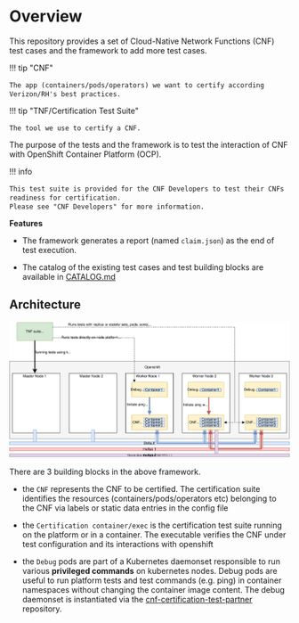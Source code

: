 # Overview

This repository provides a set of Cloud-Native Network Functions (CNF) test cases and the framework to add more test cases.

!!! tip "CNF"

    The app (containers/pods/operators) we want to certify according Verizon/RH's best practices.

!!! tip "TNF/Certification Test Suite"

    The tool we use to certify a CNF.

The purpose of the tests and the framework is to test the interaction of CNF with OpenShift Container Platform (OCP).  


!!! info

    This test suite is provided for the CNF Developers to test their CNFs readiness for certification.
    Please see "CNF Developers" for more information.


**Features**

* The framework generates a report (named `claim.json`) as the end of test execution.

* The catalog of the existing test cases and test building blocks are available in [CATALOG.md](https://github.com/test-network-function/cnf-certification-test/blob/main/CATALOG.md)


## Architecture

 ![overview](assets/images/overview-new.svg)

There are 3 building blocks in the above framework.

- the `CNF` represents the CNF to be certified. The certification suite identifies the resources (containers/pods/operators etc) belonging to the CNF via labels or static data entries in the config file

- the `Certification container/exec` is the certification test suite running on the platform or in a container. The executable verifies the CNF under test configuration and its interactions with openshift

- the `Debug` pods are part of a Kubernetes daemonset responsible to run various **privileged commands** on kubernetes nodes. Debug pods are useful to run platform tests and test commands (e.g. ping) in container namespaces without changing the container image content. The debug daemonset is instantiated via the [cnf-certification-test-partner](https://github.com/test-network-function/cnf-certification-test-partner) repository.
